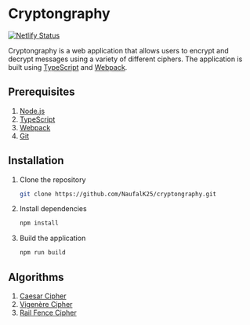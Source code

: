 # Cryptongraphy

[![Netlify Status](https://api.netlify.com/api/v1/badges/03d4b625-5eff-4f54-b79b-0f5e14b50a6f/deploy-status)](https://app.netlify.com/sites/cryptongraphy/deploys)

Cryptongraphy is a web application that allows users to encrypt and decrypt messages using a variety of different ciphers. The application is built using [TypeScript](https://www.typescriptlang.org/) and [Webpack](https://webpack.js.org/).

## Prerequisites

1. [Node.js](https://nodejs.org/en/)
2. [TypeScript](https://www.typescriptlang.org/)
3. [Webpack](https://webpack.js.org/)
4. [Git](https://git-scm.com/)

## Installation

1. Clone the repository

    ```bash
    git clone https://github.com/NaufalK25/cryptongraphy.git
    ```

2. Install dependencies

    ```bash
    npm install
    ```

3. Build the application
    ```bash
    npm run build
    ```

## Algorithms

1. [Caesar Cipher](https://en.wikipedia.org/wiki/Caesar_cipher)
2. [Vigenère Cipher](https://en.wikipedia.org/wiki/Vigen%C3%A8re_cipher)
3. [Rail Fence Cipher](https://en.wikipedia.org/wiki/Rail_fence_cipher)
